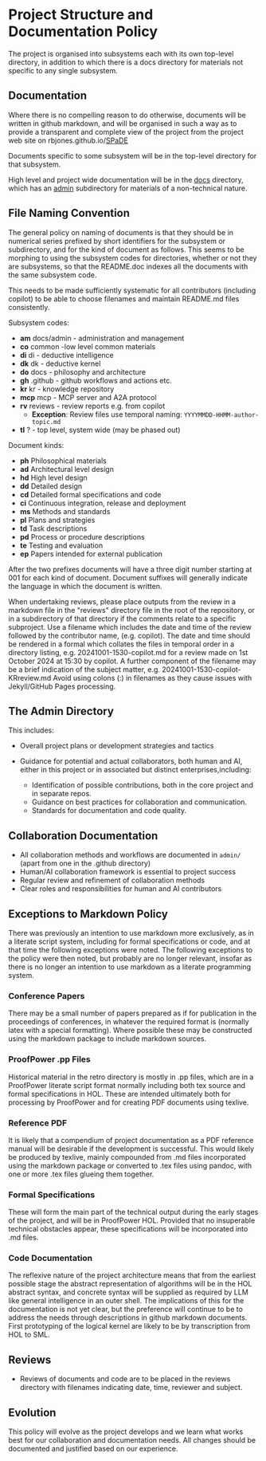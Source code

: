 # Project Structure and Documentation Policy

The project is organised into subsystems each with its own top-level directory, in addition to which there is a docs directory for materials not specific to any single subsystem.

## Documentation

Where there is no compelling reason to do otherwise, documents will be written in github markdown, and will be organised in such a way as to provide a transparent and complete view of the project from the project web site on rbjones.github.io/[SPaDE](../tlad001.md#spade)

Documents specific to some subsystem will be in the top-level directory for that subsystem.

High level and project wide documentation will be in the [docs](../README.md) directory, which has an [admin](README.md) subdirectory for materials of a non-technical nature.

## File Naming Convention

The general policy on naming of documents is that they should be in numerical series prefixed by short identifiers for the subsystem or subdirectory, and for the kind of document as follows.
This seems to be morphing to using the subsystem codes for directories, whether or not they are subsystems, so that the README.doc indexes all the documents with the same subsystem code.

This needs to be made sufficiently systematic for all contributors (including copilot) to be able to choose filenames and maintain README.md files consistently.

Subsystem codes:

- **am** docs/admin - administration and management
- **co** common -low level common materials
- **di** di - deductive intelligence
- **dk** dk - deductive kernel
- **do** docs - philosophy and architecture
- **gh** .github - github workflows and actions etc.
- **kr** kr - knowledge repository
- **mcp** mcp - MCP server and A2A protocol
- **rv** reviews - review reports e.g. from copilot
  - **Exception**: Review files use temporal naming: `YYYYMMDD-HHMM-author-topic.md`
- **tl** ? - top level, system wide (may be phased out)

Document kinds:

- **ph** Philosophical materials
- **ad** Architectural level design
- **hd** High level design
- **dd** Detailed design
- **cd** Detailed formal specifications and code
- **ci** Continuous integration, release and deployment
- **ms** Methods and standards
- **pl** Plans and strategies
- **td** Task descriptions
- **pd** Process or procedure descriptions
- **te** Testing and evaluation
- **ep** Papers intended for external publication

After the two prefixes documents will have a three digit number starting at 001 for each kind of document.
Document suffixes will generally indicate the language in which the document is written.

When undertaking reviews, please place outputs from the review in a markdown file in the "reviews" directory file in the root of the repository, or in a subdirectory of that directory if the comments relate to a specific subproject.
Use a filename which includes the date and time of the review followed by the contributor name, (e.g. copilot).
The date and time should be rendered in a formal which collates the files in temporal order in a directory listing, e.g. 20241001-1530-copilot.md for a review made on 1st October 2024 at 15:30 by copilot.
A further component of the filename may be a brief indication of the subject matter, e.g. 20241001-1530-copilot-KRreview.md
Avoid using colons (:) in filenames as they cause issues with Jekyll/GitHub Pages processing.

## The Admin Directory

This includes:

- Overall project plans or development strategies and tactics
- Guidance for potential and actual collaborators, both human and AI, either in this project or in associated but distinct enterprises,including:

  - Identification of possible contributions, both in the core project and in separate repos.
  - Guidance on best practices for collaboration and communication.
  - Standards for documentation and code quality.

## Collaboration Documentation

- All collaboration methods and workflows are documented in `admin/` (apart from one in the .github directory)
- Human/AI collaboration framework is essential to project success
- Regular review and refinement of collaboration methods
- Clear roles and responsibilities for human and AI contributors

## Exceptions to Markdown Policy

There was previously an intention to use markdown more exclusively, as in a literate script system, including for formal specifications or code, and at that time the following exceptions were noted.
The following exceptions to the policy were then noted, but probably are no longer relevant, insofar as there is no longer an intention to use markdown as a literate programming system.

### Conference Papers

There may be a small number of papers prepared as if for publication in the proceedings of conferences, in whatever the required format is (normally latex with a special formatting). Where possible these may be constructed using the markdown package to include markdown sources.

### ProofPower .pp Files

Historical material in the retro directory is mostly in .pp files, which are in a ProofPower literate script format normally including both tex source and formal specifications in HOL. These are intended ultimately both for processing by ProofPower and for creating PDF documents using texlive.

### Reference PDF

It is likely that a compendium of project documentation as a PDF reference manual will be desirable if the development is successful. This would likely be produced by texlive, mainly compounded from .md files incorporated using the markdown package or converted to .tex files using pandoc, with one or more .tex files glueing them together.

### Formal Specifications

These will form the main part of the technical output during the early stages of the project, and will be in ProofPower HOL. Provided that no insuperable technical obstacles appear, these specifications will be incorporated into .md files.

### Code Documentation

The reflexive nature of the project architecture means that from the earliest possible stage the abstract representation of algorithms will be in the HOL abstract syntax, and concrete syntax will be supplied as required by LLM like general intelligence in an outer shell. The implications of this for the documentation is not yet clear, but the preference will continue to be to address the needs through descriptions in github markdown documents. First prototyping of the logical kernel are likely to be by transcription from HOL to SML.

## Reviews

- Reviews of documents and code are to be placed in the reviews directory with filenames indicating date, time, reviewer and subject.

## Evolution

This policy will evolve as the project develops and we learn what works best for our collaboration and documentation needs. All changes should be documented and justified based on our experience.
